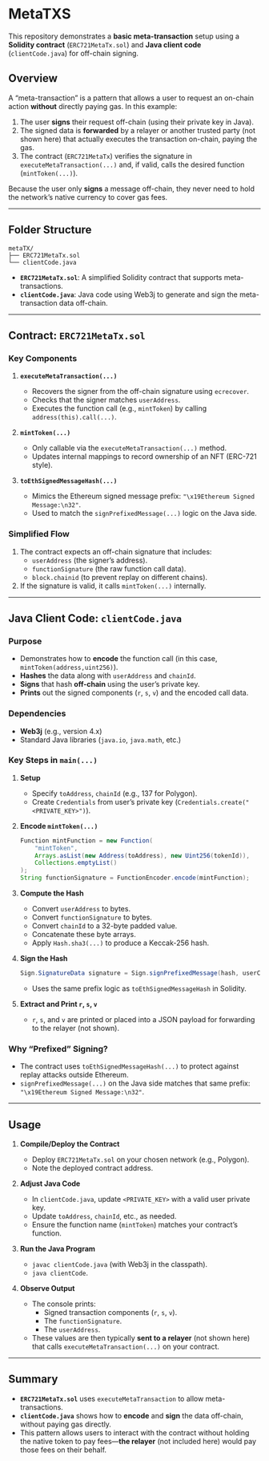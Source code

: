 # MetaTXS

This repository demonstrates a **basic meta-transaction** setup using a **Solidity contract** (`ERC721MetaTx.sol`) and **Java client code** (`clientCode.java`) for off-chain signing.

## Overview

A “meta-transaction” is a pattern that allows a user to request an on-chain action **without** directly paying gas. In this example:

1. The user **signs** their request off-chain (using their private key in Java).
2. The signed data is **forwarded** by a relayer or another trusted party (not shown here) that actually executes the transaction on-chain, paying the gas.
3. The contract (`ERC721MetaTx`) verifies the signature in `executeMetaTransaction(...)` and, if valid, calls the desired function (`mintToken(...)`).

Because the user only **signs** a message off-chain, they never need to hold the network’s native currency to cover gas fees.

---

## Folder Structure

```
metaTX/
├── ERC721MetaTx.sol
└── clientCode.java
```

- **`ERC721MetaTx.sol`**: A simplified Solidity contract that supports meta-transactions.  
- **`clientCode.java`**: Java code using Web3j to generate and sign the meta-transaction data off-chain.

---

## Contract: `ERC721MetaTx.sol`

### Key Components

1. **`executeMetaTransaction(...)`**  
   - Recovers the signer from the off-chain signature using `ecrecover`.
   - Checks that the signer matches `userAddress`.
   - Executes the function call (e.g., `mintToken`) by calling `address(this).call(...)`.

2. **`mintToken(...)`**  
   - Only callable via the `executeMetaTransaction(...)` method.
   - Updates internal mappings to record ownership of an NFT (ERC-721 style).

3. **`toEthSignedMessageHash(...)`**  
   - Mimics the Ethereum signed message prefix: `"\x19Ethereum Signed Message:\n32"`.
   - Used to match the `signPrefixedMessage(...)` logic on the Java side.

### Simplified Flow

1. The contract expects an off-chain signature that includes:
   - `userAddress` (the signer’s address).
   - `functionSignature` (the raw function call data).
   - `block.chainid` (to prevent replay on different chains).
2. If the signature is valid, it calls `mintToken(...)` internally.

---

## Java Client Code: `clientCode.java`

### Purpose

- Demonstrates how to **encode** the function call (in this case, `mintToken(address,uint256)`).
- **Hashes** the data along with `userAddress` and `chainId`.
- **Signs** that hash **off-chain** using the user’s private key.
- **Prints** out the signed components (`r`, `s`, `v`) and the encoded call data.

### Dependencies

- **Web3j** (e.g., version 4.x)
- Standard Java libraries (`java.io`, `java.math`, etc.)

### Key Steps in `main(...)`

1. **Setup**  
   - Specify `toAddress`, `chainId` (e.g., 137 for Polygon).
   - Create `Credentials` from user’s private key (`Credentials.create("<PRIVATE_KEY>")`).

2. **Encode `mintToken(...)`**  
   ```java
   Function mintFunction = new Function(
       "mintToken",
       Arrays.asList(new Address(toAddress), new Uint256(tokenId)),
       Collections.emptyList()
   );
   String functionSignature = FunctionEncoder.encode(mintFunction);
   ```

3. **Compute the Hash**  
   - Convert `userAddress` to bytes.
   - Convert `functionSignature` to bytes.
   - Convert `chainId` to a 32-byte padded value.
   - Concatenate these byte arrays.
   - Apply `Hash.sha3(...)` to produce a Keccak-256 hash.

4. **Sign the Hash**  
   ```java
   Sign.SignatureData signature = Sign.signPrefixedMessage(hash, userCredentials.getEcKeyPair());
   ```
   - Uses the same prefix logic as `toEthSignedMessageHash` in Solidity.

5. **Extract and Print `r`, `s`, `v`**  
   - `r`, `s`, and `v` are printed or placed into a JSON payload for forwarding to the relayer (not shown).

### Why “Prefixed” Signing?

- The contract uses `toEthSignedMessageHash(...)` to protect against replay attacks outside Ethereum.  
- `signPrefixedMessage(...)` on the Java side matches that same prefix: `"\x19Ethereum Signed Message:\n32"`.

---

## Usage

1. **Compile/Deploy the Contract**
   - Deploy `ERC721MetaTx.sol` on your chosen network (e.g., Polygon).
   - Note the deployed contract address.

2. **Adjust Java Code**
   - In `clientCode.java`, update `<PRIVATE_KEY>` with a valid user private key.
   - Update `toAddress`, `chainId`, etc., as needed.
   - Ensure the function name (`mintToken`) matches your contract’s function.

3. **Run the Java Program**
   - `javac clientCode.java` (with Web3j in the classpath).
   - `java clientCode`.

4. **Observe Output**
   - The console prints:
     - Signed transaction components (`r`, `s`, `v`).
     - The `functionSignature`.
     - The `userAddress`.
   - These values are then typically **sent to a relayer** (not shown here) that calls `executeMetaTransaction(...)` on your contract.

---

## Summary

- **`ERC721MetaTx.sol`** uses `executeMetaTransaction` to allow meta-transactions.
- **`clientCode.java`** shows how to **encode** and **sign** the data off-chain, without paying gas directly.
- This pattern allows users to interact with the contract without holding the native token to pay fees—**the relayer** (not included here) would pay those fees on their behalf.